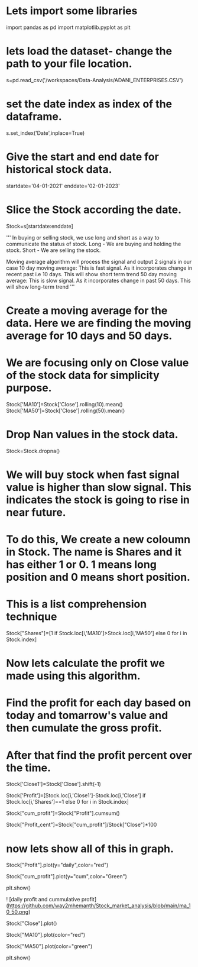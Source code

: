 # Lets import some libraries
import pandas as pd
import matplotlib.pyplot as plt

# lets load the dataset- change the path to your file location.
s=pd.read_csv('/workspaces/Data-Analysis/ADANI_ENTERPRISES.CSV')

# set the date index as index of the dataframe.
s.set_index('Date',inplace=True)

# Give the start and end date for historical stock data. 
startdate='04-01-2021'
enddate='02-01-2023'

# Slice the Stock according the date.
Stock=s[startdate:enddate]

'''
In buying or selling stock, we use long and short as a way to communicate the status of stock.
Long - We are buying and holding the stock.
Short - We are selling the stock.

Moving average algorithm will process the signal and output 2 signals in our case
10 day moving average: This is fast signal. As it incorporates change in recent past i.e 10 days. This will show short term trend
50 day moving average: This is slow signal. As it incorporates change in past  50 days. This will show long-term trend
'''
# Create a moving average for the data. Here we are finding the moving average for 10 days and 50 days. 
# We are focusing only on Close value of the stock data for simplicity purpose.
Stock['MA10']=Stock['Close'].rolling(10).mean()
Stock['MA50']=Stock['Close'].rolling(50).mean()

# Drop Nan values in the stock data.
Stock=Stock.dropna()

# We will buy stock when fast signal value is higher than slow signal. This indicates the stock is going to rise in near future.
# To do this, We create a new coloumn in Stock. The name is Shares and it has either 1 or 0. 1 means long position and 0 means short position.
# This is a list comprehension technique
Stock["Shares"]=[1 if Stock.loc[i,'MA10']>Stock.loc[i,'MA50'] else 0 for i in Stock.index]

# Now lets calculate the profit we made using this algorithm.
# Find the profit for each day based on today and tomarrow's value and then cumulate the gross profit.
# After that find the profit percent over the time.
Stock['Close1']=Stock['Close'].shift(-1)

Stock['Profit']=[Stock.loc[i,'Close1']-Stock.loc[i,'Close'] if Stock.loc[i,'Shares']==1 else 0 for i in Stock.index]

Stock["cum_profit"]=Stock["Profit"].cumsum()

Stock["Profit_cent"]=Stock["cum_profit"]/Stock["Close"]*100

# now lets show all of this in graph.
Stock["Profit"].plot(y="daily",color="red")

Stock["cum_profit"].plot(y="cum",color="Green")

plt.show()

! [daily profit and cummulative profit] (https://github.com/way2mhemanth/Stock_market_analysis/blob/main/ma_10_50.png)

Stock["Close"].plot()

Stock["MA10"].plot(color="red")

Stock["MA50"].plot(color="green")

plt.show()

